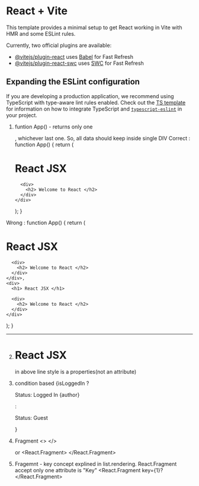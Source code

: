 # React + Vite

This template provides a minimal setup to get React working in Vite with HMR and some ESLint rules.

Currently, two official plugins are available:

- [@vitejs/plugin-react](https://github.com/vitejs/vite-plugin-react/blob/main/packages/plugin-react) uses [Babel](https://babeljs.io/) for Fast Refresh
- [@vitejs/plugin-react-swc](https://github.com/vitejs/vite-plugin-react/blob/main/packages/plugin-react-swc) uses [SWC](https://swc.rs/) for Fast Refresh

## Expanding the ESLint configuration

If you are developing a production application, we recommend using TypeScript with type-aware lint rules enabled. Check out the [TS template](https://github.com/vitejs/vite/tree/main/packages/create-vite/template-react-ts) for information on how to integrate TypeScript and [`typescript-eslint`](https://typescript-eslint.io) in your project.

1.  funtion App() - returns only one <div>, whichever last one. So, all data should keep inside single DIV
    Correct :
    function App() {
    return (
    <div>
    <h1> React JSX </h1>

          <div>
            <h2> Welcome to React </h2>
          </div>
        </div>

    );
    }

Wrong :
function App() {
return (

<div>
<h1> React JSX </h1>

      <div>
        <h2> Welcome to React </h2>
      </div>
    </div>,
    <div>
      <h1> React JSX </h1>

      <div>
        <h2> Welcome to React </h2>
      </div>
    </div>

);
}

---

2. <h1 style={{ color: "white", backgroundColor: "blue" }}> React JSX </h1>
   in above line style is a properties(not an attribute)

3. condition based
   {isLoggedIn ? <p>Status: Logged In {author} </p> : <p>Status: Guest</p>}

4. Fragment
   <>
   </>

   or
   <React.Fragment>
   </React.Fragment>

5. Fragemnt - key concept explined in list.rendering. React.Fragment accept only one attribute is "Key"
   <React.Fragment key={1}?
   </React.Fragment>
